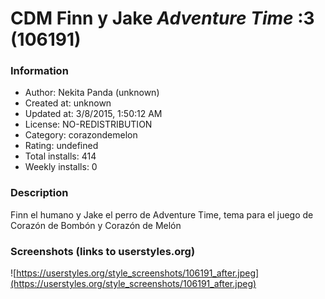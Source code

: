 # CDM Finn y Jake *Adventure Time* :3 (106191)

### Information
- Author: Nekita Panda (unknown)
- Created at: unknown
- Updated at: 3/8/2015, 1:50:12 AM
- License: NO-REDISTRIBUTION
- Category: corazondemelon
- Rating: undefined
- Total installs: 414
- Weekly installs: 0


### Description
Finn el humano y Jake el perro de Adventure Time, tema para el juego de Corazón de Bombón y Corazón de Melón


### Screenshots (links to userstyles.org)
![https://userstyles.org/style_screenshots/106191_after.jpeg](https://userstyles.org/style_screenshots/106191_after.jpeg)


